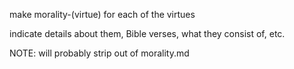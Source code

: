 
make morality-(virtue) for each of the virtues

indicate details about them, Bible verses, what they consist of, etc.

NOTE: will probably strip out of morality.md
